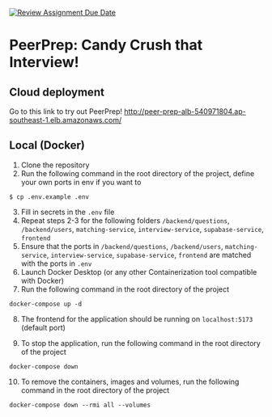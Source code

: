 [![Review Assignment Due Date](https://classroom.github.com/assets/deadline-readme-button-24ddc0f5d75046c5622901739e7c5dd533143b0c8e959d652212380cedb1ea36.svg)](https://classroom.github.com/a/6BOvYMwN)
# PeerPrep: Candy Crush that Interview!

## Cloud deployment

Go to this link to try out PeerPrep! http://peer-prep-alb-540971804.ap-southeast-1.elb.amazonaws.com/

## Local (Docker)

1. Clone the repository
2. Run the following command in the root directory of the project, define your own ports in env if you want to

```
$ cp .env.example .env
```

3. Fill in secrets in the `.env` file
4. Repeat steps 2-3 for the following folders `/backend/questions`, `/backend/users`, `matching-service`, `interview-service`, `supabase-service`, `frontend`
5. Ensure that the ports in `/backend/questions`, `/backend/users`, `matching-service`, `interview-service`, `supabase-service`, `frontend` are matched with the ports in `.env`
6. Launch Docker Desktop (or any other Containerization tool compatible with Docker)
7. Run the following command in the root directory of the project

```
docker-compose up -d
```

8. The frontend for the application should be running on `localhost:5173` (default port)

9. To stop the application, run the following command in the root directory of the project

```
docker-compose down
```

10. To remove the containers, images and volumes, run the following command in the root directory of the project

```
docker-compose down --rmi all --volumes
```
